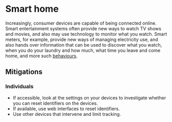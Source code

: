 # Smart home

Increasingly, consumer devices are capable of being connected online. Smart entertainment systems often provide new ways to watch TV shows and movies, and also may use technology to monitor what you watch. Smart meters, for example, provide new ways of managing electricity use, and also hands over information that can be used to discover what you watch, when you do your laundry and how much, what time you leave and come home, and more such [behaviours](../../../DA-threat-model/assistive-technologies/Behavioural-analysis.md).

## Mitigations

### Individuals

* If accessible, look at the settings on your devices to investigate whether you can reset identifiers on the devices.
* If available, use web interfaces to reset identifiers.
* Use other devices that intervene and limit tracking.


